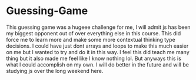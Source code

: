 # Guessing-Game
This guessing game was a hugeee challenge for me, I will admit js has been my biggest opponent out of over everything else in this course. This did force me to learn more and make some more contextual thinking type decisions. I could have just dont arrays and loops to make this much easier on me but I wanted to try and do it in this way. I feel this did teach me many thing but it also made me feel like I know nothing lol. But anyways this is what I could accomplish on my own. I will do better in the future and will be studying js over the long weekend here.